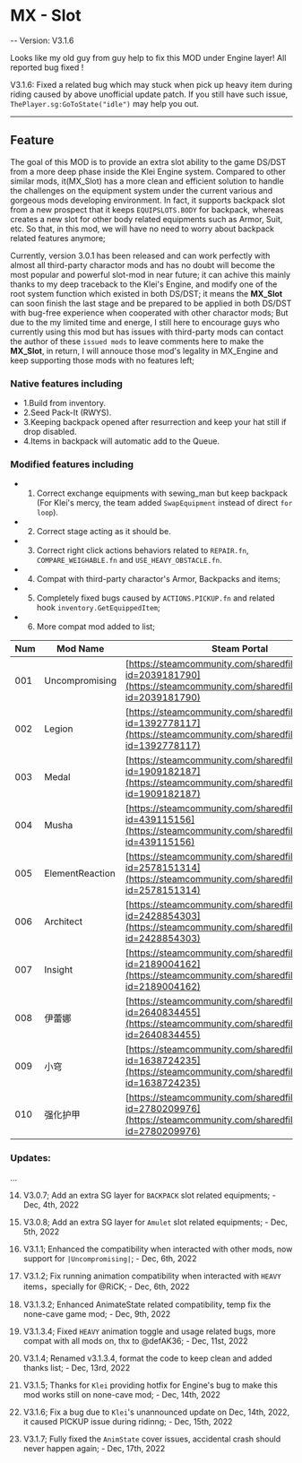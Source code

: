 # MX - Slot

-- Version: V3.1.6

Looks like my old guy from guy help to fix this MOD under Engine layer! All reported bug fixed !

V3.1.6: Fixed a related bug which may stuck when pick up heavy item during riding caused by above unofficial update patch. If you still have such issue, `ThePlayer.sg:GoToState("idle")` may help you out.

---

## Feature

The goal of this MOD is to provide an extra slot ability to the game DS/DST from a more deep phase inside the Klei Engine system. Compared to other similar mods, it(MX_Slot) has a more clean and efficient solution to handle the challenges on the equipment system under the current various and gorgeous mods developing environment. In fact, it supports backpack slot from a new prospect that it keeps `EQUIPSLOTS.BODY` for backpack, whereas creates a new slot for other body related equipments such as Armor, Suit, etc. So that, in this mod, we will have no need to worry about backpack related features anymore;

Currently, version 3.0.1 has been released and can work perfectly with almost all third-party charactor mods and has no doubt will become the most popular and powerful slot-mod in near future; it can achive this mainly thanks to my deep traceback to the Klei's Engine, and modify one of the root system function which existed in both DS/DST; it means the **MX_Slot** can soon finish the last stage and be prepared to be applied in both DS/DST with bug-free experience when cooperated with other charactor mods; But due to the my limited time and energe, I still here to encourage guys who currently using this mod but has issues with third-party mods can contact the author of these `issued mods` to leave comments here to make the **MX_Slot**, in return, I will annouce those mod's legality in MX_Engine and keep supporting those mods with no features left;

### Native features including

- 1.Build from inventory.
- 2.Seed Pack-It (RWYS).
- 3.Keeping backpack opened after resurrection and keep your hat still if drop disabled.
- 4.Items in backpack will automatic add to the Queue.

### Modified features including

- 1. Correct exchange equipments with sewing_man but keep backpack (For Klei's mercy, the team added `SwapEquipment` instead of direct `for loop`).
- 2. Correct stage acting as it should be.
- 3. Correct right click actions behaviors related to `REPAIR.fn`, `COMPARE_WEIGHABLE.fn` and `USE_HEAVY_OBSTACLE.fn`.
- 4. Compat with third-party charactor's Armor, Backpacks and items;
- 5. Completely fixed bugs caused by `ACTIONS.PICKUP.fn` and related hook `inventory.GetEquippedItem`;
- 6. More compat mod added to list;

| Num | Mod Name | Steam Portal |
| --- | --- | --- |
| 001 | Uncompromising | [https://steamcommunity.com/sharedfiles/filedetails/?id=2039181790](https://steamcommunity.com/sharedfiles/filedetails/?id=2039181790) |
| 002 | Legion | [https://steamcommunity.com/sharedfiles/filedetails/?id=1392778117](https://steamcommunity.com/sharedfiles/filedetails/?id=1392778117) |
| 003 | Medal | [https://steamcommunity.com/sharedfiles/filedetails/?id=1909182187](https://steamcommunity.com/sharedfiles/filedetails/?id=1909182187) |
| 004 | Musha | [https://steamcommunity.com/sharedfiles/filedetails/?id=439115156](https://steamcommunity.com/sharedfiles/filedetails/?id=439115156) |
| 005 | ElementReaction | [https://steamcommunity.com/sharedfiles/filedetails/?id=2578151314](https://steamcommunity.com/sharedfiles/filedetails/?id=2578151314) |
| 006 | Architect | [https://steamcommunity.com/sharedfiles/filedetails/?id=2428854303](https://steamcommunity.com/sharedfiles/filedetails/?id=2428854303) |
| 007 | Insight | [https://steamcommunity.com/sharedfiles/filedetails/?id=2189004162](https://steamcommunity.com/sharedfiles/filedetails/?id=2189004162) |
| 008 | 伊蕾娜 | [https://steamcommunity.com/sharedfiles/filedetails/?id=2640834455](https://steamcommunity.com/sharedfiles/filedetails/?id=2640834455) |
| 009 | 小穹 | [https://steamcommunity.com/sharedfiles/filedetails/?id=1638724235](https://steamcommunity.com/sharedfiles/filedetails/?id=1638724235) |
| 010 | 强化护甲 | [https://steamcommunity.com/sharedfiles/filedetails/?id=2780209976](https://steamcommunity.com/sharedfiles/filedetails/?id=2780209976) |

### Updates:

...

14. V3.0.7; Add an extra SG layer for `BACKPACK` slot related equipments; - Dec, 4th, 2022

15. V3.0.8; Add an extra SG layer for `Amulet` slot related equipments; - Dec, 5th, 2022

16. V3.1.1; Enhanced the compatibility when interacted with other mods, now support for `|Uncompromising|`; - Dec, 6th, 2022

17. V3.1.2; Fix running animation compatibility when interacted with `HEAVY` items，specially for @RiCK; - Dec, 6th, 2022

18. V3.1.3.2; Enhanced AnimateState related compatibility, temp fix the none-cave game mod; - Dec, 9th, 2022

19. V3.1.3.4; Fixed `HEAVY` animation toggle and usage related bugs, more compat with all mods on, thx to @defAK36; - Dec, 11st, 2022

20. V3.1.4; Renamed v3.1.3.4, format the code to keep clean and added thanks list; - Dec, 13rd, 2022

21. V3.1.5; Thanks for `Klei` providing hotfix for Engine's bug to make this mod works still on none-cave mod; - Dec, 14th, 2022

22. V3.1.6; Fix a bug due to `Klei`'s unannounced update on Dec, 14th, 2022, it caused PICKUP issue during ridinng; - Dec, 15th, 2022

23. V3.1.7; Fully fixed the `AnimState` cover issues, accidental crash should never happen again; - Dec, 17th, 2022
